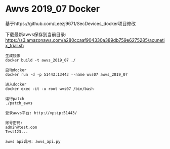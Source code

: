 # Awvs 2019_07 Docker 
基于https://github.com/Leezj9671/SecDevices_docker项目修改


下载最新awvs保存到当前目录: https://s3.amazonaws.com/a280ccaaf904330a389db759e6275285/acunetix_trial.sh


```
生成镜像
docker build -t awvs_2019_07 ./

启动docker
docker run -d -p 51443:13443 --name wvs07 awvs_2019_07

进入docker
docker exec -it -u root wvs07 /bin/bash

运行patch
./patch_awvs
```


    登录awvs平台: http://vpsip:51443/

    账号密码:
    admin@test.com
    Test123...

    awvs api调用: awvs_api.py
